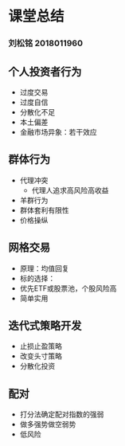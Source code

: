 # 课堂总结

### 刘松铭 2018011960

## 个人投资者行为

- 过度交易
 - 过度自信
- 分散化不足
 - 本土偏差
- 金融市场异象：若干效应

## 群体行为

- 代理冲突
  - 代理人追求高风险高收益
- 羊群行为
- 群体套利有限性
- 价格操纵

## 网格交易

- 原理：均值回复
- 标的选择：
 - 优先ETF或股票池，个股风险高
- 简单实用

## 迭代式策略开发

- 止损止盈策略
- 改变头寸策略
- 分散化投资

## 配对

- 打分法确定配对指数的强弱
- 做多强势做空弱势
- 低风险
